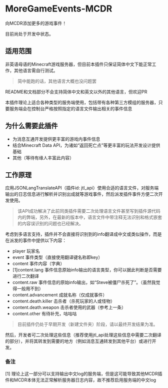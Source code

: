 # MoreGameEvents-MCDR
向MCDR添加更多的游戏事件！

目前尚处于开发中状态。

## 适用范围
非英语母语的Minecraft游戏服务器，但目前本插件只保证简体中文下能正常工作，其他语言需自行测试。
> 简中能跑的话，其他语言大概也没问题罢

README和文档部分不会支持简体中文和英文以外的其他语言，但欢迎PR

本插件理论上适合各种类型的服务端使用，包括带有各种第三方模组的服务器，只要服务端会在控制台严格按照指定的语言文件输出相关的事件信息

## 为什么需要此插件
- 为消息互通开发提供更丰富的游戏内事件信息
- 结合Minecraft Data API，为诸如“返回死亡点”等更丰富的玩法开发设计提供基础
- 其他（等待有缘人丰富此内容）

## 工作原理
应用JSONLangTranslateAPI（插件id: jtl_api）使用合适的语言文件，对服务端输出的日志信息进行解析并识别出成就等游戏事件，然后派发插件事件方便二次开发使用。
> 该API成功解决了此前同类插件需要二次处理语言文件甚至写到插件源代码内的弊端，另外，在最新的版本中，语言文件中带注释无法识别和格式嵌套的内容误识别的问题也已经解决。

考虑到多语言支持，插件并不会直接将识别到的info翻译成中文或类似操作，而是在派发的事件中提供以下内容：
- player 玩家名
- event 事件类型（直接使用翻译键名称即key）
- content 事件内容（字典）
- [1]content.lang 事件信息原始info输出的语言类型，你可以据此判断是否需要进行二次翻译
- content.raw 事件信息的原始info输出，如“Steve被僵尸杀死了”。（虽然我觉得一般用不到）
- content.advancement 成就名称（仅成就事件）
- content.death.killer 击杀者（杀死玩家的人或怪物）
- content.death.weapon 击杀者使用的武器（参考上一条）
- content.other 有待补充，咕咕咕
> 目前插件仍处于早期开发（新建文件夹）阶段，请以最终开发结果为准。

然后，开发者可二次处理这些信息（推荐使用jtl_api处理这些信息中需要二次翻译的部分），并将其转发到需要的地方（例如消息互通转发到其他平台）或进行开发。

### 备注
[1] 理论上这一部分可以支持输出中文log的服务端，但是这可能导致其他MCDR插件和MCDR本体无法正常解析服务器日志内容，故不推荐启用服务端的中文log
